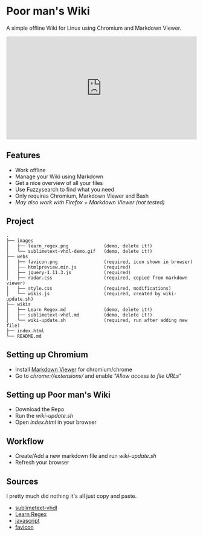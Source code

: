 # Poor man's Wiki

A simple offline Wiki for Linux using Chromium and Markdown Viewer.

<div style='position:relative;padding-bottom:54%'><iframe src='https://gfycat.com/ifr/CourteousFixedAfricanjacana' frameborder='0' scrolling='no' width='100%' height='100%' style='position:absolute;top:0;left:0' allowfullscreen></iframe></div>

## Features

* Work offline
* Manage your Wiki using Markdown
* Get a nice overview of all your files
* Use Fuzzysearch to find what you need
* Only requires Chromium, Markdown Viewer and Bash
* *May also work with Firefox + Markdown Viewer (not tested)*

## Project

```
.
├── images
│   ├── learn_regex.png             (demo, delete it!)
│   └── sublimetext-vhdl-demo.gif   (demo, delete it!)
├── webs
│   ├── favicon.png                 (required, icon shown in browser)
│   ├── htmlpreview.min.js          (required)
│   ├── jquery-1.11.3.js            (required)
│   ├── radar.css                   (required, copied from markdown viewer)
│   ├── style.css                   (required, modifications)
│   └── wikis.js                    (required, created by wiki-update.sh)
├── wikis
│   ├── Learn Regex.md              (demo, delete it!)
│   ├── sublimetext-vhdl.md         (demo, delete it!)
│   └── wiki-update.sh              (required, run after adding new file)
├── index.html
└── README.md
```


## Setting up Chromium

* Install [Markdown Viewer](https://chrome.google.com/webstore/detail/markdown-viewer/ckkdlimhmcjmikdlpkmbgfkaikojcbjk?utm_source=chrome-ntp-icon) for chromium/chrome
* Go to *chrome://extensions/* and enable *"Allow access to file URLs"*


## Setting up Poor man's Wiki

* Download the Repo
* Run the  *wiki-update.sh*
* Open *index.html* in your browser

## Workflow

* Create/Add a new markdown file and run *wiki-update.sh*
* Refresh your browser

## Sources

I pretty much did nothing it's all just copy and paste.

* [sublimetext-vhdl](https://github.com/Remillard/VHDL-Mode)
* [Learn Regex](https://github.com/zeeshanu/learn-regex)
* [javascript](http://htmlpreview.github.io/?https://github.com/mattyork/fuzzy/blob/master/examples/wikipedia.html)
* [favicon](https://www.google.de/search?q=brain+icon&source=lnms&tbm=isch&sa=X&ved=0ahUKEwiDmbXXxq3YAhWJJ-wKHTrXAfYQ_AUICigB&biw=1362&bih=470)
